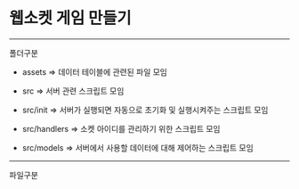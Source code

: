 # 웹소켓 게임 만들기

---

폴더구분

- assets => 데이터 테이블에 관련된 파일 모임

- src => 서버 관련 스크립트 모임
- src/init => 서버가 실행되면 자동으로 초기화 및 실행시켜주는 스크립트 모임
- src/handlers => 소켓 아이디를 관리하기 위한 스크립트 모임
- src/models => 서버에서 사용할 데이터에 대해 제어하는 스크립트 모임

---

파일구분
